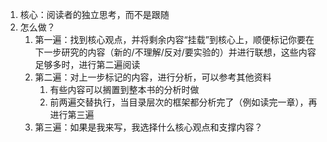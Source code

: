 1. 核心：阅读者的独立思考，而不是跟随
2. 怎么做？
   1. 第一遍：找到核心观点，并将剩余内容“挂载”到核心上，顺便标记你要在下一步研究的内容（新的/不理解/反对/要实验的）并进行联想，这些内容足够多时，进行第二遍阅读
   2. 第二遍：对上一步标记的内容，进行分析，可以参考其他资料
      1. 有些内容可以搁置到整本书的分析时做
      2. 前两遍交替执行，当目录层次的框架都分析完了（例如读完一章），再进行第三遍
   3. 第三遍：如果是我来写，我选择什么核心观点和支撑内容？